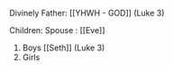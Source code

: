 Divinely Father: [[YHWH - GOD]] (Luke 3)

Children:
Spouse : [[Eve]]
1) Boys
	[[Seth]] (Luke 3)
2) Girls
	